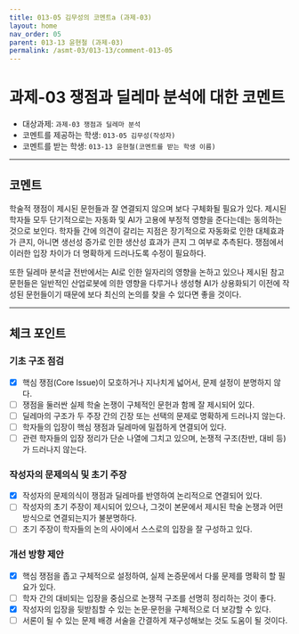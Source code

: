 ```yaml
---
title: 013-05 김무성의 코멘트a (과제-03) 
layout: home
nav_order: 05
parent: 013-13 윤현철 (과제-03)
permalink: /asmt-03/013-13/comment-013-05
---
```


# 과제-03 쟁점과 딜레마 분석에 대한 코멘트

- 대상과제: `과제-03 쟁점과 딜레마 분석`
- 코멘트를 제공하는 학생: `013-05 김무성(작성자)` 
- 코멘트를 받는 학생: `013-13 윤현철(코멘트를 받는 학생 이름)` 

---

## 코멘트

학술적 쟁점이 제시된 문헌들과 잘 연결되지 않으며 보다 구체화될 필요가 있다. 제시된 학자들 모두 단기적으로는 자동화 및 AI가 고용에 부정적 영향을 준다는데는 동의하는 것으로 보인다. 학자들 간에 의견이 갈리는 지점은 장기적으로 자동화로 인한 대체효과가 큰지, 아니면 생선성 증가로 인한 생산성 효과가 큰지 그 여부로 추측된다. 쟁점에서 이러한 입장 차이가 더 명확하게 드러나도록 수정이 필요하다. 

또한 딜레마 분석글 전반에서는 AI로 인한 일자리의 영향을 논하고 있으나 제시된 참고문헌들은 일반적인 산업로봇에 의한 영향을 다루거나 생성형 AI가 상용화되기 이전에 작성된 문헌들이기 때문에 보다 최신의 논의를 찾을 수 있다면 좋을 것이다. 

---

## 체크 포인트

### **기초 구조 점검**
- [X] 핵심 쟁점(Core Issue)이 모호하거나 지나치게 넓어서, 문제 설정이 분명하지 않다.
- [ ] 쟁점을 둘러싼 실제 학술 논쟁이 구체적인 문헌과 함께 잘 제시되어 있다.
- [ ] 딜레마의 구조가 두 주장 간의 긴장 또는 선택의 문제로 명확하게 드러나지 않는다.
- [ ] 학자들의 입장이 핵심 쟁점과 딜레마에 밀접하게 연결되어 있다.
- [ ] 관련 학자들의 입장 정리가 단순 나열에 그치고 있으며, 논쟁적 구조(찬반, 대비 등)가 드러나지 않는다.

### **작성자의 문제의식 및 초기 주장**
- [x] 작성자의 문제의식이 쟁점과 딜레마를 반영하여 논리적으로 연결되어 있다.
- [ ] 작성자의 초기 주장이 제시되어 있으나, 그것이 본문에서 제시된 학술 논쟁과 어떤 방식으로 연결되는지가 불분명하다.
- [ ] 초기 주장이 학자들의 논의 사이에서 스스로의 입장을 잘 구성하고 있다.

### **개선 방향 제안**
- [x] 핵심 쟁점을 좁고 구체적으로 설정하여, 실제 논증문에서 다룰 문제를 명확히 할 필요가 있다.
- [ ] 학자 간의 대비되는 입장을 중심으로 논쟁적 구조를 선명히 정리하는 것이 좋다.
- [x] 작성자의 입장을 뒷받침할 수 있는 논문·문헌을 구체적으로 더 보강할 수 있다.
- [ ] 서론이 될 수 있는 문제 배경 서술을 간결하게 재구성해보는 것도 도움이 될 것이다.
